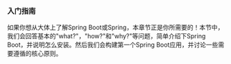 ### 入门指南

如果你想从大体上了解Spring Boot或Spring，本章节正是你所需要的！本节中，我们会回答基本的"what?"，"how?"和"why?"等问题，简单介绍下Spring Boot，并说明怎么安装。然后我们会构建第一个Spring Boot应用，并讨论一些需要遵循的核心原则。
